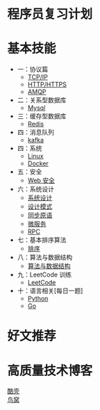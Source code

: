 # 程序员复习计划

# 基本技能
* 一：协议篇
    * [TCP/IP](interview/protocol_tcp_ip.md)
    * [HTTP/HTTPS](interview/protocol_http.md)
    * [AMQP](interview/protocol_amqp.md)
* 二：关系型数据库
    * [Mysql](interview/rdbms_mysql.md)
* 三：缓存型数据库
    * [Redis](interview/nosql_redis.md)
* 四：消息队列
    * [kafka](interview/kafka.md)
* 四：系统
    * [Linux](interview/system_linux.md)
    * [Docker](interview/system_docker.md)
* 五：安全
    * [Web 安全](interview/web_security.md)
* 六：系统设计
    * [系统设计](interview/system_design.md)
    * [设计模式](interview/design_pattern.md)
    * [同步原语](interview/snchronization.md)
    * [微服务](interview/micro_service.md)
    * [RPC](interview/rpc.md)
* 七：基本排序算法
    * [排序](interview/sort.md)
* 八：算法与数据结构
    * [算法与数据结构](algorithm/content.md)
* 九：LeetCode 训练 
    * [LeetCode](leetcode/leetcode.md)
* 十：语言相关[每日一题]
    * [Python](interview/python.md)
    * [Go](interview/golang.md)
# 好文推荐

# 高质量技术博客

[酷壳](https://coolshell.cn/)  
[鸟窝](https://colobu.com/) 
